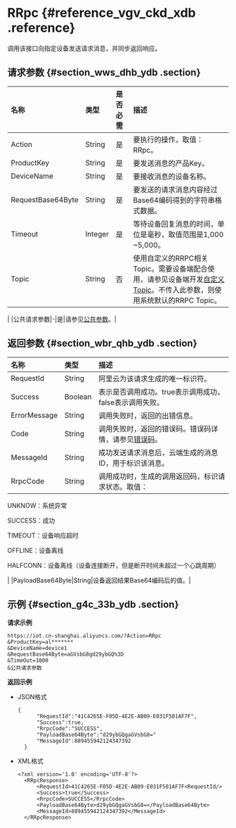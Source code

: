 # RRpc {#reference_vgv_ckd_xdb .reference}

调用该接口向指定设备发送请求消息，并同步返回响应。

## 请求参数 {#section_wws_dhb_ydb .section}

|名称|类型|是否必需|描述|
|:-|:-|:---|:-|
|Action|String|是|要执行的操作，取值：RRpc。|
|ProductKey|String|是|要发送消息的产品Key。|
|DeviceName|String|是|要接收消息的设备名称。|
|RequestBase64Byte|String|是|要发送的请求消息内容经过Base64编码得到的字符串格式数据。|
|Timeout|Integer|是|等待设备回复消息的时间，单位是毫秒，取值范围是1,000 ~5,000。|
|Topic|String|否|使用自定义的RRPC相关Topic。需要设备端配合使用，请参见设备端开发[自定义Topic](../../../../../intl.zh-CN/用户指南/RRPC/自定义Topic.md#)。不传入此参数，则使用系统默认的RRPC Topic。

|
|公共请求参数|-|是|请参见[公共参数](intl.zh-CN/云端开发指南/云端API参考/公共参数.md#)。|

## 返回参数 {#section_wbr_qhb_ydb .section}

|名称|类型|描述|
|:-|:-|:-|
|RequestId|String|阿里云为该请求生成的唯一标识符。|
|Success|Boolean|表示是否调用成功。true表示调用成功，false表示调用失败。|
|ErrorMessage|String|调用失败时，返回的出错信息。|
|Code|String|调用失败时，返回的错误码。错误码详情，请参见[错误码](intl.zh-CN/云端开发指南/云端API参考/错误码.md#)。|
|MessageId|String|成功发送请求消息后，云端生成的消息ID，用于标识该消息。|
|RrpcCode|String| 调用成功时，生成的调用返回码，标识请求状态。取值：

 UNKNOW：系统异常

 SUCCESS：成功

 TIMEOUT：设备响应超时

 OFFLINE：设备离线

 HALFCONN：设备离线（设备连接断开，但是断开时间未超过一个心跳周期）

 |
|PayloadBase64Byte|String|设备返回结果Base64编码后的值。|

## 示例 {#section_g4c_33b_ydb .section}

**请求示例**

```
https://iot.cn-shanghai.aliyuncs.com/?Action=RRpc
&ProductKey=al*******
&DeviceName=device1
&RequestBase64Byte=aGVsbG8gd29ybGQ%3D
&TimeOut=1000
&公共请求参数
```

**返回示例**

-   JSON格式

    ```
    {
          "RequestId":"41C4265E-F05D-4E2E-AB09-E031F501AF7F",
          "Success":true,
          "RrpcCode":"SUCCESS",
          "PayloadBase64Byte":"d29ybGQgaGVsbG8="
          "MessageId":889455942124347392
      }
    ```

-   XML格式

    ```
    <?xml version='1.0' encoding='UTF-8'?>
      <RRpcResponse>
          <RequestId>41C4265E-F05D-4E2E-AB09-E031F501AF7F<RequestId/>
          <Success>true</Success>
          <RrpcCode>SUCCESS</RrpcCode>
          <PayloadBase64Byte>d29ybGQgaGVsbG8=</PayloadBase64Byte>
          <MessageId>889455942124347392</MessageId>
      </RRpcResponse>
    ```


